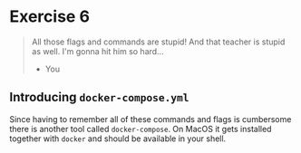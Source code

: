 # Exercise 6

> All those flags and commands are stupid!
> And that teacher is stupid as well. I'm gonna hit him so hard…
> - You

## Introducing `docker-compose.yml`

Since having to remember all of these commands and flags is cumbersome there is another tool called `docker-compose`. On MacOS it gets installed together with `docker` and should be available in your shell.

